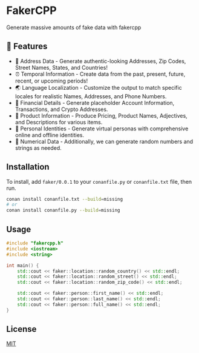 # FakerCPP

Generate massive amounts of fake data with fakercpp

## 🚀 Features

- 💌 Address Data - Generate authentic-looking Addresses, Zip Codes, Street Names, States, and Countries!
- ⏰ Temporal Information - Create data from the past, present, future, recent, or upcoming periods!
- 🌏 Language Localization - Customize the output to match specific locales for realistic Names, Addresses, and Phone Numbers.
- 💸 Financial Details - Generate placeholder Account Information, Transactions, and Crypto Addresses.
- 👠 Product Information - Produce Pricing, Product Names, Adjectives, and Descriptions for various items.
- 🧍 Personal Identities - Generate virtual personas with comprehensive online and offline identities.
- 🔢 Numerical Data - Additionally, we can generate random numbers and strings as needed.

## Installation
To install, add `faker/0.0.1` to your `conanfile.py` or `conanfile.txt` file, then run.
```sh
conan install conanfile.txt --build=missing
# or
conan install conanfile.py --build=missing
```

## Usage
```cpp
#include "fakercpp.h"
#include <iostream>
#include <string>

int main() {
    std::cout << faker::location::random_country() << std::endl;
    std::cout << faker::location::random_street() << std::endl;
    std::cout << faker::location::random_zip_code() << std::endl;

    std::cout << faker::person::first_name() << std::endl;
    std::cout << faker::person::last_name() << std::endl;
    std::cout << faker::person::full_name() << std::endl;
}

```

## License
[MIT](./LICENSE)